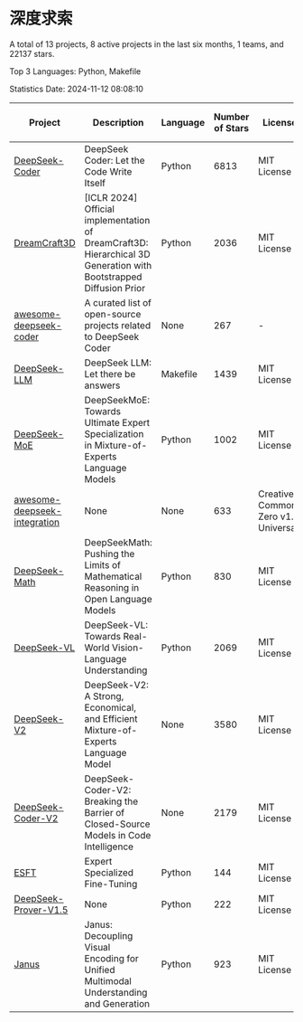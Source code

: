 # 深度求索

A total of 13 projects, 8 active projects in the last six months, 1 teams, and 22137 stars.

Top 3 Languages: Python, Makefile

Statistics Date: 2024-11-12 08:08:10

| Project | Description | Language | Number of Stars | License | Creation Date | Last Updated Date | Last Pushed Date |
| --- | --- | --- | --- | --- | --- | --- | --- |
| [DeepSeek-Coder](https://github.com/deepseek-ai/DeepSeek-Coder) | DeepSeek Coder: Let the Code Write Itself | Python | 6813 | MIT License | 2023-10-20 | 2024-11-12 | 2024-05-21 |
| [DreamCraft3D](https://github.com/deepseek-ai/DreamCraft3D) | [ICLR 2024] Official implementation of DreamCraft3D: Hierarchical 3D Generation with Bootstrapped Diffusion Prior | Python | 2036 | MIT License | 2023-10-23 | 2024-11-12 | 2024-08-21 |
| [awesome-deepseek-coder](https://github.com/deepseek-ai/awesome-deepseek-coder) | A curated list of open-source projects related to DeepSeek Coder | None | 267 | - | 2023-11-06 | 2024-11-11 | 2024-04-03 |
| [DeepSeek-LLM](https://github.com/deepseek-ai/DeepSeek-LLM) | DeepSeek LLM: Let there be answers | Makefile | 1439 | MIT License | 2023-11-29 | 2024-11-11 | 2024-02-04 |
| [DeepSeek-MoE](https://github.com/deepseek-ai/DeepSeek-MoE) | DeepSeekMoE: Towards Ultimate Expert Specialization in Mixture-of-Experts Language Models | Python | 1002 | MIT License | 2024-01-02 | 2024-11-11 | 2024-01-16 |
| [awesome-deepseek-integration](https://github.com/deepseek-ai/awesome-deepseek-integration) | None | None | 633 | Creative Commons Zero v1.0 Universal | 2024-01-11 | 2024-11-12 | 2024-10-31 |
| [DeepSeek-Math](https://github.com/deepseek-ai/DeepSeek-Math) | DeepSeekMath: Pushing the Limits of Mathematical Reasoning in Open Language Models | Python | 830 | MIT License | 2024-02-05 | 2024-11-10 | 2024-04-15 |
| [DeepSeek-VL](https://github.com/deepseek-ai/DeepSeek-VL) | DeepSeek-VL: Towards Real-World Vision-Language Understanding | Python | 2069 | MIT License | 2024-03-07 | 2024-11-12 | 2024-04-24 |
| [DeepSeek-V2](https://github.com/deepseek-ai/DeepSeek-V2) | DeepSeek-V2: A Strong, Economical, and Efficient Mixture-of-Experts Language Model | None | 3580 | MIT License | 2024-04-22 | 2024-11-12 | 2024-09-25 |
| [DeepSeek-Coder-V2](https://github.com/deepseek-ai/DeepSeek-Coder-V2) | DeepSeek-Coder-V2: Breaking the Barrier of Closed-Source Models in Code Intelligence | None | 2179 | MIT License | 2024-06-14 | 2024-11-12 | 2024-09-24 |
| [ESFT](https://github.com/deepseek-ai/ESFT) | Expert Specialized Fine-Tuning | Python | 144 | MIT License | 2024-07-04 | 2024-11-11 | 2024-09-22 |
| [DeepSeek-Prover-V1.5](https://github.com/deepseek-ai/DeepSeek-Prover-V1.5) | None | Python | 222 | MIT License | 2024-08-15 | 2024-11-11 | 2024-08-16 |
| [Janus](https://github.com/deepseek-ai/Janus) | Janus: Decoupling Visual Encoding for Unified Multimodal Understanding and Generation | Python | 923 | MIT License | 2024-10-18 | 2024-11-12 | 2024-10-31 |
